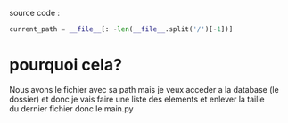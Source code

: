 source code :
```py
current_path = __file__[: -len(__file__.split('/')[-1])]
```
# pourquoi cela?
Nous avons le fichier avec sa path mais je veux acceder a la database (le dossier) et donc je vais faire une liste des elements et enlever la taille <br>
du dernier fichier donc le main.py
